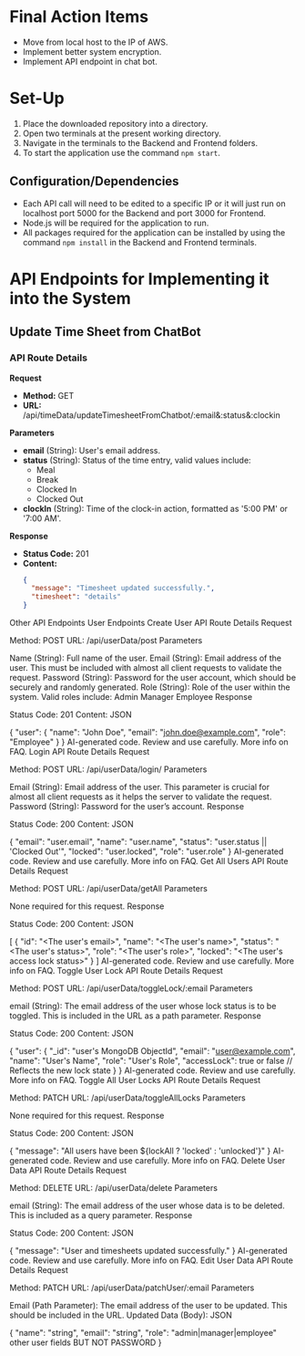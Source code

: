 # Final Action Items
- Move from local host to the IP of AWS.
- Implement better system encryption.
- Implement API endpoint in chat bot.

# Set-Up
1. Place the downloaded repository into a directory.
2. Open two terminals at the present working directory.
3. Navigate in the terminals to the Backend and Frontend folders.
4. To start the application use the command `npm start`.

## Configuration/Dependencies
- Each API call will need to be edited to a specific IP or it will just run on localhost port 5000 for the Backend and port 3000 for Frontend.
- Node.js will be required for the application to run.
- All packages required for the application can be installed by using the command `npm install` in the Backend and Frontend terminals.

# API Endpoints for Implementing it into the System

## Update Time Sheet from ChatBot
### API Route Details
**Request**
- **Method:** GET
- **URL:** /api/timeData/updateTimesheetFromChatbot/:email&:status&:clockin

**Parameters**
- **email** (String): User's email address.
- **status** (String): Status of the time entry, valid values include:
  - Meal
  - Break
  - Clocked In
  - Clocked Out
- **clockIn** (String): Time of the clock-in action, formatted as '5:00 PM' or '7:00 AM'.

**Response**
- **Status Code:** 201
- **Content:** 
  ```json
  {
    "message": "Timesheet updated successfully.",
    "timesheet": "details"
  }
Other API Endpoints
User Endpoints
Create User
API Route Details Request

Method: POST
URL: /api/userData/post
Parameters

Name (String): Full name of the user.
Email (String): Email address of the user. This must be included with almost all client requests to validate the request.
Password (String): Password for the user account, which should be securely and randomly generated.
Role (String): Role of the user within the system. Valid roles include:
Admin
Manager
Employee
Response

Status Code: 201
Content:
JSON

{
  "user": {
    "name": "John Doe",
    "email": "john.doe@example.com",
    "role": "Employee"
  }
}
AI-generated code. Review and use carefully. More info on FAQ.
Login
API Route Details Request

Method: POST
URL: /api/userData/login/
Parameters

Email (String): Email address of the user. This parameter is crucial for almost all client requests as it helps the server to validate the request.
Password (String): Password for the user’s account.
Response

Status Code: 200
Content:
JSON

{
  "email": "user.email",
  "name": "user.name",
  "status": "user.status || 'Clocked Out'",
  "locked": "user.locked",
  "role": "user.role"
}
AI-generated code. Review and use carefully. More info on FAQ.
Get All Users
API Route Details Request

Method: POST
URL: /api/userData/getAll
Parameters

None required for this request.
Response

Status Code: 200
Content:
JSON

[
  {
    "id": "<The user's email>",
    "name": "<The user's name>",
    "status": "<The user's status>",
    "role": "<The user's role>",
    "locked": "<The user's access lock status>"
  }
]
AI-generated code. Review and use carefully. More info on FAQ.
Toggle User Lock
API Route Details Request

Method: POST
URL: /api/userData/toggleLock/:email
Parameters

email (String): The email address of the user whose lock status is to be toggled. This is included in the URL as a path parameter.
Response

Status Code: 200
Content:
JSON

{
  "user": {
    "_id": "user's MongoDB ObjectId",
    "email": "user@example.com",
    "name": "User's Name",
    "role": "User's Role",
    "accessLock": true or false // Reflects the new lock state
  }
}
AI-generated code. Review and use carefully. More info on FAQ.
Toggle All User Locks
API Route Details Request

Method: PATCH
URL: /api/userData/toggleAllLocks
Parameters

None required for this request.
Response

Status Code: 200
Content:
JSON

{
  "message": "All users have been ${lockAll ? 'locked' : 'unlocked'}"
}
AI-generated code. Review and use carefully. More info on FAQ.
Delete User Data
API Route Details Request

Method: DELETE
URL: /api/userData/delete
Parameters

email (String): The email address of the user whose data is to be deleted. This is included as a query parameter.
Response

Status Code: 200
Content:
JSON

{
  "message": "User and timesheets updated successfully."
}
AI-generated code. Review and use carefully. More info on FAQ.
Edit User Data
API Route Details Request

Method: PATCH
URL: /api/userData/patchUser/:email
Parameters

Email (Path Parameter): The email address of the user to be updated. This should be included in the URL.
Updated Data (Body):
JSON

{
  "name": "string",
  "email": "string",
  "role": "admin|manager|employee"
other user fields BUT NOT PASSWORD
}